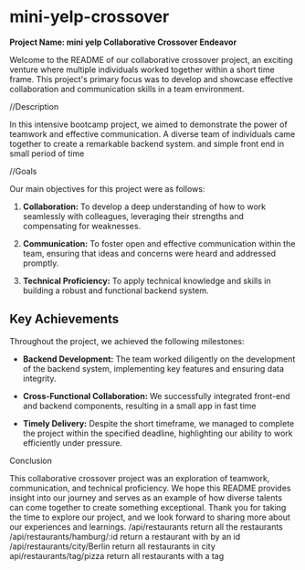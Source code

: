 # mini-yelp-crossover
**Project Name: mini yelp Collaborative Crossover Endeavor**


Welcome to the README of our collaborative crossover project, an exciting venture where multiple individuals worked together within a short time frame. This project's primary focus was to develop and showcase effective collaboration and communication skills in a team environment.

//Description

In this intensive bootcamp project, we aimed to demonstrate the power of teamwork and effective communication. A diverse team of individuals came together to create a remarkable backend system. and simple front end in small period of time 

//Goals

Our main objectives for this project were as follows:

1. **Collaboration:** To develop a deep understanding of how to work seamlessly with colleagues, leveraging their strengths and compensating for weaknesses.

2. **Communication:** To foster open and effective communication within the team, ensuring that ideas and concerns were heard and addressed promptly.

3. **Technical Proficiency:** To apply technical knowledge and skills in building a robust and functional backend system.

## Key Achievements

Throughout the project, we achieved the following milestones:

- **Backend Development:** The team worked diligently on the development of the backend system, implementing key features and ensuring data integrity.

- **Cross-Functional Collaboration:** We successfully integrated front-end and backend components, resulting in a small app in fast time 

- **Timely Delivery:** Despite the short timeframe, we managed to complete the project within the specified deadline, highlighting our ability to work efficiently under pressure.

Conclusion

This collaborative crossover project was an exploration of teamwork, communication, and technical proficiency. We hope this README provides insight into our journey and serves as an example of how diverse talents can come together to create something exceptional. Thank you for taking the time to explore our project, and we look forward to sharing more about our experiences and learnings.
/api/restaurants   return all the restaurants
/api/restaurants/hamburg/:id return a restaurant with by an id 
/api/restaurants/city/Berlin return all  restaurants  in city 
api/restaurants/tag/pizza return all restaurants with a tag 





